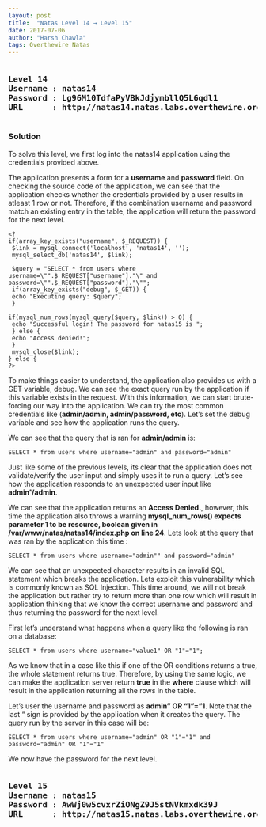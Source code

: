 ```yaml
---
layout: post
title:  "Natas Level 14 → Level 15"
date: 2017-07-06
author: "Harsh Chawla"
tags: Overthewire Natas
---
```

<pre><h3><b>Level 14
Username : natas14
Password : Lg96M10TdfaPyVBkJdjymbllQ5L6qdl1
URL      : http://natas14.natas.labs.overthewire.org</b></h3></pre>
### Solution

To solve this level, we first log into the natas14 application using the credentials provided above.

The application presents a form for a **username** and **password** field. On checking the source code of the application, we can see that the application checks whether the credentials provided by a user results in atleast 1 row or not. Therefore, if the combination username and password match an existing entry in the table, the application will return the password for the next level.

```
<?
if(array_key_exists("username", $_REQUEST)) {
 $link = mysql_connect('localhost', 'natas14', '');
 mysql_select_db('natas14', $link);
 
 $query = "SELECT * from users where username=\"".$_REQUEST["username"]."\" and password=\"".$_REQUEST["password"]."\"";
 if(array_key_exists("debug", $_GET)) {
 echo "Executing query: $query";
 }

if(mysql_num_rows(mysql_query($query, $link)) > 0) {
 echo "Successful login! The password for natas15 is ";
 } else {
 echo "Access denied!";
 }
 mysql_close($link);
} else {
?>
```
To make things easier to understand, the application also provides us with a GET variable, debug. We can see the exact query run by the application if this variable exists in the request.
With this information, we can start brute-forcing our way into the application. We can try the most common credentials like (**admin/admin, admin/password, etc**). Let’s set the debug variable and see how the application runs the query.

We can see that the query that is ran for **admin/admin** is:

```
SELECT * from users where username="admin" and password="admin"
```

Just like some of the previous levels, its clear that the application does not validate/verify the user input and simply uses it to run a query. Let’s see how the application responds to an unexpected user input like **admin”/admin**.

We can see that the application returns an **Access Denied.**, however, this time the application also throws a warning **mysql_num_rows() expects parameter 1 to be resource, boolean given in /var/www/natas/natas14/index.php on line 24**. Lets look at the query that was ran by the application this time :
```
SELECT * from users where username="admin"" and password="admin"
```

We can see that an unexpected character results in an invalid SQL statement which breaks the application. Lets exploit this vulnerability which is commonly known as SQL Injection. This time around, we will not break the application but rather try to return more than one row which will result in application thinking that we know the correct username and password and thus returning the password for the next level.

First let’s understand what happens when a query like the following is ran on a database:

```
SELECT * from users where username="value1" OR "1"="1";
```

As we know that in a case like this if one of the OR conditions returns a true, the whole statement returns true. Therefore, by using the same logic, we can make the application server return **true** in the **where** clause which will result in the application returning all the rows in the table.

Let’s user the username and password as **admin” OR “1”=”1**. Note that the last “ sign is provided by the application when it creates the query. The query run by the server in this case will be:

```
SELECT * from users where username="admin" OR "1"="1" and password="admin" OR "1"="1"
```

We now have the password for the next level.

<pre><h3><b>Level 15
Username : natas15
Password : AwWj0w5cvxrZiONgZ9J5stNVkmxdk39J
URL      : http://natas15.natas.labs.overthewire.org</b></h3></pre>
